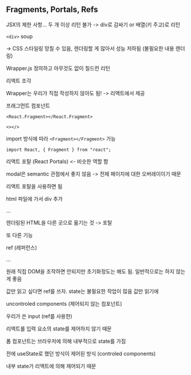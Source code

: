 ## Fragments, Portals, Refs



JSX의 제한 사항... 두 개 이상 리턴 불가 -> div로 감싸기 or 배열(키 주고)로 리턴

`<div>` soup

-> CSS 스타일링 망칠 수 있음, 렌더링할 게 많아서 성능 저하됨 (불필요한 내용 렌더링)



Wrapper.js 정의하고 아무것도 없이 칠드런 리턴



리액트 조각

Wrapper는 우리가 직접 작성하지 않아도 됨! -> 리액트에서 제공

프래그먼트 컴포넌트

`<React.Fragment></React.Fragment>`

`<></>`

import 방식에 따라 `<Fragment></Fragment>` 가능

`import React, { Fragment } from "react";`



리액트 포탈 (React Portals) <- 비슷한 역할 함

modal은 semantic 관점에서 좋지 않음 -> 전체 페이지에 대한 오버레이이기 때문

리액트 포탈을 사용하면 됨

html 파일에 가서 div 추가

...



렌더링된 HTML을 다른 곳으로 옮기는 것 -> 포탈



또 다른 기능

ref (레퍼런스)

...

원래 직접 DOM을 조작하면 안되지만 초기화정도는 해도 됨. 일반적으로는 하지 않는 게 좋음

값만 읽고 싶다면 ref를 쓰자. state는 불필요한 작업이 많음 값만 읽기에



uncontroled components (제어되지 않는 컴포넌트)

우리가 쓴 input (ref를 사용한)

리액트롤 입력 요소의 state를 제어하지 않기 때문

폼 컴포넌트는 브라우저에 의해 내부적으로 state를 가짐

전에 useState로 했던 방식이 제어된 방식 (controled components)

내부 state가 리액트에 의해 제어되기 때문



